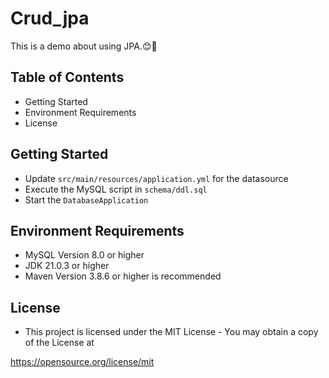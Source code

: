 # Crud_jpa

This is a demo about using JPA.😊🚀

## Table of Contents
- Getting Started
- Environment Requirements
- License

## Getting Started
- Update `src/main/resources/application.yml` for the datasource
- Execute the MySQL script in `schema/ddl.sql`
- Start the `DatabaseApplication`

## Environment Requirements
- MySQL Version 8.0 or higher
- JDK 21.0.3 or higher
- Maven Version 3.8.6 or higher is recommended


## License
- This project is licensed under the MIT License - You may obtain a copy of the License at

https://opensource.org/license/mit


